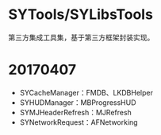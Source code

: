 # SYTools/SYLibsTools
第三方集成工具集，基于第三方框架封装实现。

# 20170407
 * SYCacheManager：FMDB、LKDBHelper
 * SYHUDManager：MBProgressHUD
 * SYMJHeaderRefresh：MJRefresh
 * SYNetworkRequest：AFNetworking